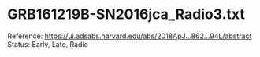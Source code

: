 # GRB161219B-SN2016jca_Radio3.txt

Reference: https://ui.adsabs.harvard.edu/abs/2018ApJ...862...94L/abstract
Status: Early, Late, Radio